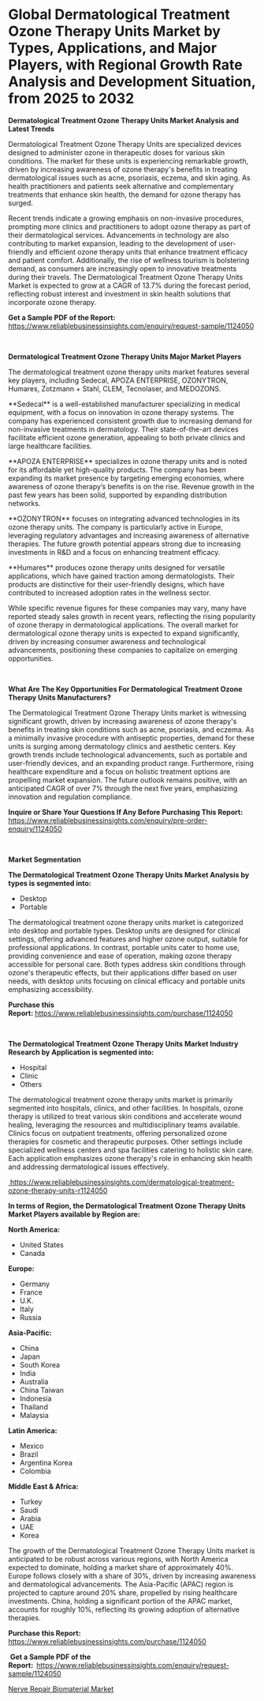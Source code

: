 <p><h1>Global Dermatological Treatment Ozone Therapy Units Market by Types, Applications, and Major Players, with Regional Growth Rate Analysis and Development Situation, from 2025 to 2032</h1></p><p><strong>Dermatological Treatment Ozone Therapy Units Market Analysis and Latest Trends</strong></p>
<p><p>Dermatological Treatment Ozone Therapy Units are specialized devices designed to administer ozone in therapeutic doses for various skin conditions. The market for these units is experiencing remarkable growth, driven by increasing awareness of ozone therapy's benefits in treating dermatological issues such as acne, psoriasis, eczema, and skin aging. As health practitioners and patients seek alternative and complementary treatments that enhance skin health, the demand for ozone therapy has surged.</p><p>Recent trends indicate a growing emphasis on non-invasive procedures, prompting more clinics and practitioners to adopt ozone therapy as part of their dermatological services. Advancements in technology are also contributing to market expansion, leading to the development of user-friendly and efficient ozone therapy units that enhance treatment efficacy and patient comfort. Additionally, the rise of wellness tourism is bolstering demand, as consumers are increasingly open to innovative treatments during their travels. The Dermatological Treatment Ozone Therapy Units Market is expected to grow at a CAGR of 13.7% during the forecast period, reflecting robust interest and investment in skin health solutions that incorporate ozone therapy.</p></p>
<p><strong>Get a Sample PDF of the Report:&nbsp;</strong> <a href="https://www.reliablebusinessinsights.com/enquiry/request-sample/1124050?utm_campaign=2247&utm_medium=2&utm_source=Github&utm_content=ia&utm_term=04032025&utm_id=dermatological-treatment-ozone-therapy-units">https://www.reliablebusinessinsights.com/enquiry/request-sample/1124050</a></p>
<p>&nbsp;</p>
<p><strong>Dermatological Treatment Ozone Therapy Units Major Market Players</strong></p>
<p><p>The dermatological treatment ozone therapy units market features several key players, including Sedecal, APOZA ENTERPRISE, OZONYTRON, Humares, Zotzmann + Stahl, CLEM, Tecnolaser, and MEDOZONS. </p><p>**Sedecal** is a well-established manufacturer specializing in medical equipment, with a focus on innovation in ozone therapy systems. The company has experienced consistent growth due to increasing demand for non-invasive treatments in dermatology. Their state-of-the-art devices facilitate efficient ozone generation, appealing to both private clinics and large healthcare facilities.</p><p>**APOZA ENTERPRISE** specializes in ozone therapy units and is noted for its affordable yet high-quality products. The company has been expanding its market presence by targeting emerging economies, where awareness of ozone therapy’s benefits is on the rise. Revenue growth in the past few years has been solid, supported by expanding distribution networks.</p><p>**OZONYTRON** focuses on integrating advanced technologies in its ozone therapy units. The company is particularly active in Europe, leveraging regulatory advantages and increasing awareness of alternative therapies. The future growth potential appears strong due to increasing investments in R&D and a focus on enhancing treatment efficacy.</p><p>**Humares** produces ozone therapy units designed for versatile applications, which have gained traction among dermatologists. Their products are distinctive for their user-friendly designs, which have contributed to increased adoption rates in the wellness sector. </p><p>While specific revenue figures for these companies may vary, many have reported steady sales growth in recent years, reflecting the rising popularity of ozone therapy in dermatological applications. The overall market for dermatological ozone therapy units is expected to expand significantly, driven by increasing consumer awareness and technological advancements, positioning these companies to capitalize on emerging opportunities.</p></p>
<p>&nbsp;</p>
<p><strong>What Are The Key Opportunities For Dermatological Treatment Ozone Therapy Units Manufacturers?</strong></p>
<p><p>The Dermatological Treatment Ozone Therapy Units market is witnessing significant growth, driven by increasing awareness of ozone therapy's benefits in treating skin conditions such as acne, psoriasis, and eczema. As a minimally invasive procedure with antiseptic properties, demand for these units is surging among dermatology clinics and aesthetic centers. Key growth trends include technological advancements, such as portable and user-friendly devices, and an expanding product range. Furthermore, rising healthcare expenditure and a focus on holistic treatment options are propelling market expansion. The future outlook remains positive, with an anticipated CAGR of over 7% through the next five years, emphasizing innovation and regulation compliance.</p></p>
<p><strong>Inquire or Share Your Questions If Any Before Purchasing This Report:</strong> <a href="https://www.reliablebusinessinsights.com/enquiry/pre-order-enquiry/1124050?utm_campaign=2247&utm_medium=2&utm_source=Github&utm_content=ia&utm_term=04032025&utm_id=dermatological-treatment-ozone-therapy-units">https://www.reliablebusinessinsights.com/enquiry/pre-order-enquiry/1124050</a></p>
<p>&nbsp;</p>
<p><strong>Market Segmentation</strong></p>
<p><strong>The Dermatological Treatment Ozone Therapy Units Market Analysis by types is segmented into:</strong></p>
<p><ul><li>Desktop</li><li>Portable</li></ul></p>
<p><p>The dermatological treatment ozone therapy units market is categorized into desktop and portable types. Desktop units are designed for clinical settings, offering advanced features and higher ozone output, suitable for professional applications. In contrast, portable units cater to home use, providing convenience and ease of operation, making ozone therapy accessible for personal care. Both types address skin conditions through ozone's therapeutic effects, but their applications differ based on user needs, with desktop units focusing on clinical efficacy and portable units emphasizing accessibility.</p></p>
<p><strong>Purchase this Report:&nbsp;</strong><a href="https://www.reliablebusinessinsights.com/purchase/1124050?utm_campaign=2247&utm_medium=2&utm_source=Github&utm_content=ia&utm_term=04032025&utm_id=dermatological-treatment-ozone-therapy-units">https://www.reliablebusinessinsights.com/purchase/1124050</a></p>
<p>&nbsp;</p>
<p><strong>The Dermatological Treatment Ozone Therapy Units Market Industry Research by Application is segmented into:</strong></p>
<p><ul><li>Hospital</li><li>Clinic</li><li>Others</li></ul></p>
<p><p>The dermatological treatment ozone therapy units market is primarily segmented into hospitals, clinics, and other facilities. In hospitals, ozone therapy is utilized to treat various skin conditions and accelerate wound healing, leveraging the resources and multidisciplinary teams available. Clinics focus on outpatient treatments, offering personalized ozone therapies for cosmetic and therapeutic purposes. Other settings include specialized wellness centers and spa facilities catering to holistic skin care. Each application emphasizes ozone therapy's role in enhancing skin health and addressing dermatological issues effectively.</p></p>
<p><a href="https://www.reliablebusinessinsights.com/dermatological-treatment-ozone-therapy-units-r1124050?utm_campaign=2247&utm_medium=2&utm_source=Github&utm_content=ia&utm_term=04032025&utm_id=dermatological-treatment-ozone-therapy-units">&nbsp;https://www.reliablebusinessinsights.com/dermatological-treatment-ozone-therapy-units-r1124050</a></p>
<p><strong>In terms of Region, the Dermatological Treatment Ozone Therapy Units Market Players available by Region are:</strong></p>
<p>
    <p> <strong> North America: </strong>
        <ul>
            <li>United States</li>
            <li>Canada</li>
        </ul>
        </p> 
    <p> <strong> Europe: </strong>
        <ul>
            <li>Germany</li>
            <li>France</li>
            <li>U.K.</li>
            <li>Italy</li>
            <li>Russia</li>
        </ul>
        </p> 
    <p> <strong> Asia-Pacific: </strong>
        <ul>
            <li>China</li>
            <li>Japan</li>
            <li>South Korea</li>
            <li>India</li>
            <li>Australia</li>
            <li>China Taiwan</li>
            <li>Indonesia</li>
            <li>Thailand</li>
            <li>Malaysia</li>
        </ul>
        </p> 
    <p> <strong> Latin America: </strong>
        <ul>
            <li>Mexico</li>
            <li>Brazil</li>
            <li>Argentina Korea</li>
            <li>Colombia</li>
        </ul>
        </p> 
    <p> <strong> Middle East & Africa: </strong>
        <ul>
            <li>Turkey</li>
            <li>Saudi</li>
            <li>Arabia</li>
            <li>UAE</li>
            <li>Korea</li>
        </ul>
    </p>
    </p>
<p><p>The growth of the Dermatological Treatment Ozone Therapy Units market is anticipated to be robust across various regions, with North America expected to dominate, holding a market share of approximately 40%. Europe follows closely with a share of 30%, driven by increasing awareness and dermatological advancements. The Asia-Pacific (APAC) region is projected to capture around 20% share, propelled by rising healthcare investments. China, holding a significant portion of the APAC market, accounts for roughly 10%, reflecting its growing adoption of alternative therapies.</p></p>
<p><strong>Purchase this Report: </strong><a href="https://www.reliablebusinessinsights.com/purchase/1124050?utm_campaign=2247&utm_medium=2&utm_source=Github&utm_content=ia&utm_term=04032025&utm_id=dermatological-treatment-ozone-therapy-units">https://www.reliablebusinessinsights.com/purchase/1124050</a></p>
<p>&nbsp;<strong>Get a Sample PDF of the Report:&nbsp;&nbsp;</strong><a href="https://www.reliablebusinessinsights.com/enquiry/request-sample/1124050?utm_campaign=2247&utm_medium=2&utm_source=Github&utm_content=ia&utm_term=04032025&utm_id=dermatological-treatment-ozone-therapy-units">https://www.reliablebusinessinsights.com/enquiry/request-sample/1124050</a></p>
<p><strong></strong></p>
<p><p><a href="https://github.com/bensemilia864/Market-Research-Report-List-1/blob/main/nerve-repair-biomaterial-market.md?utm_campaign=2247&utm_medium=2&utm_source=Github&utm_content=ia&utm_term=04032025&utm_id=dermatological-treatment-ozone-therapy-units">Nerve Repair Biomaterial Market</a></p></p>
